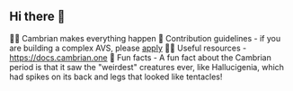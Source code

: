 ## Hi there 👋

🙋‍♀️ Cambrian makes everything happen
🌈 Contribution guidelines - if you are building a complex AVS, please [apply](https://bit.ly/cambrian-early-access) 
👩‍💻 Useful resources - https://docs.cambrian.one
🍿 Fun facts - A fun fact about the Cambrian period is that it saw the "weirdest" creatures ever, like Hallucigenia, which had spikes on its back and legs that looked like tentacles!

<!--

**Here are some ideas to get you started:**

🙋‍♀️ A short introduction - what is your organization all about?
🌈 Contribution guidelines - how can the community get involved?
👩‍💻 Useful resources - where can the community find your docs? Is there anything else the community should know?
🍿 Fun facts - what does your team eat for breakfast?
🧙 Remember, you can do mighty things with the power of [Markdown](https://docs.github.com/github/writing-on-github/getting-started-with-writing-and-formatting-on-github/basic-writing-and-formatting-syntax)
-->
